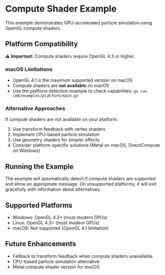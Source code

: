 # Compute Shader Example

This example demonstrates GPU-accelerated particle simulation using OpenGL compute shaders.

## Platform Compatibility

**⚠️ Important:** Compute shaders require OpenGL 4.3 or higher.

### macOS Limitations
- OpenGL 4.1 is the maximum supported version on macOS
- Compute shaders are **not available** on macOS
- Use the platform detection example to check capabilities: `go run cmd/examples/platform/main.go`

### Alternative Approaches
If compute shaders are not available on your platform:
1. Use transform feedback with vertex shaders
2. Implement CPU-based particle simulation
3. Use geometry shaders for simpler effects
4. Consider platform-specific solutions (Metal on macOS, DirectCompute on Windows)

## Running the Example

The example will automatically detect if compute shaders are supported and show an appropriate message. On unsupported platforms, it will exit gracefully with information about alternatives.

## Supported Platforms
- Windows: OpenGL 4.3+ (most modern GPUs)
- Linux: OpenGL 4.3+ (most modern GPUs)
- macOS: Not supported (OpenGL 4.1 limitation)

## Future Enhancements
- Fallback to transform feedback when compute shaders unavailable
- CPU-based particle simulation alternative
- Metal compute shader version for macOS